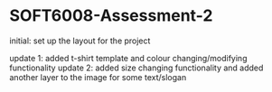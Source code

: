 # SOFT6008-Assessment-2

initial: set up the layout for the project

update 1: added t-shirt template and colour changing/modifying functionality
update 2: added size changing functionality and added another layer to the image for some text/slogan

